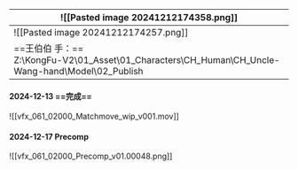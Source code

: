 | ![[Pasted image 20241212174358.png]]                                                           |
| ---------------------------------------------------------------------------------------------- |
| ![[Pasted image 20241212174257.png]]                                                           |
| ==王伯伯 手：==<br>Z:\KongFu-V2\01_Asset\01_Characters\CH_Human\CH_Uncle-Wang-hand\Model\02_Publish |

#### 2024-12-13 ==完成==
![[vfx_061_02000_Matchmove_wip_v001.mov]]

#### 2024-12-17 Precomp
![[vfx_061_02000_Precomp_v01.00048.png]]